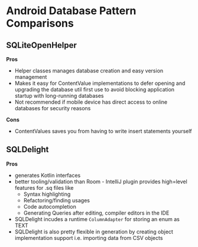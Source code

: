 # Android Database Pattern Comparisons

## SQLiteOpenHelper

**Pros**
 * Helper classes manages database creation and easy version management
 * Makes it easy for ContentValue implementations to defer opening and upgrading the database util first use to avoid blocking application startup with long-running databases
 * Not recommended if mobile device has direct access to online databases for security reasons
 
**Cons**
 * ContentValues saves you from having to write insert statements yourself
 
## SQLDelight

**Pros**
 * generates Kotlin interfaces
 * better tooling/validation than Room - IntelliJ plugin provides high=level features for .sq files like
    - Syntax highlighting
    - Refactoring/finding usages
    - Code autocompletion
    - Generating Queries after editing, compiler editors in the IDE
 * SQLDelight incudes a runtime `ColumnAdapter` for storing an enum as TEXT
 * SQLDelight is also pretty flexible in generation by creating object implementation support i.e. importing data from CSV objects
    